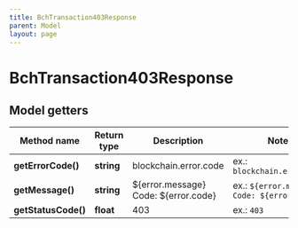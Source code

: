 ```yaml
---
title: BchTransaction403Response
parent: Model
layout: page
---
```


# BchTransaction403Response

## Model getters

Method name | Return type | Description | Notes
------------ | ------------- | ------------- | -------------
**getErrorCode()** | **string** | blockchain.error.code | ex.: `blockchain.error.code`
**getMessage()** | **string** | ${error.message} Code: ${error.code} | ex.: `${error.message} Code: ${error.code}`
**getStatusCode()** | **float** | 403 | ex.: `403`

